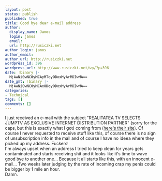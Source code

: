 ```yaml
---
layout: post
status: publish
published: true
title: Good bye dear e-mail address
author:
  display_name: Janos
  login: janos
  email: 
  url: http://rusiczki.net
author_login: janos
author_email: 
author_url: http://rusiczki.net
wordpress_id: 396
wordpress_url: http://www.rusiczki.net/wp/?p=396
date: !binary |-
  MjAwNi0wNC0yMCAyMToyODoxMyArMDIwMA==
date_gmt: !binary |-
  MjAwNi0wNC0yMCAxODoyODoxMyArMDIwMA==
categories:
- Technical
tags: []
comments: []
---
```

<p>I just received an e-mail with the subject "REALITATEA TV SELECTS JUMPTV AS EXCLUSIVE INTERNET DISTRIBUTION PARTNER" (sorry for the caps, but this is exactly what I got) coming from <a href="mailto:" title="Here spambots, return their favour!"></a> (<a href="http://www.kcsa.com/">here's their site</a>). Of course I never requested to receive stuff like this, of course there is no sign of unsubscription info in the mail and of course I have no ideea where they picked up my address. Fuckers!<br />
I'm always upset when an address I tried to keep clean for years gets contaminated and starts receiving shit and it looks like it's time to wave good bye to another one... Because it all starts like this, with an innocent e-mail... Two weeks later judging by the rate of incoming crap my penis could be bigger by 1 mile an hour.<br />
Damn.</p>
